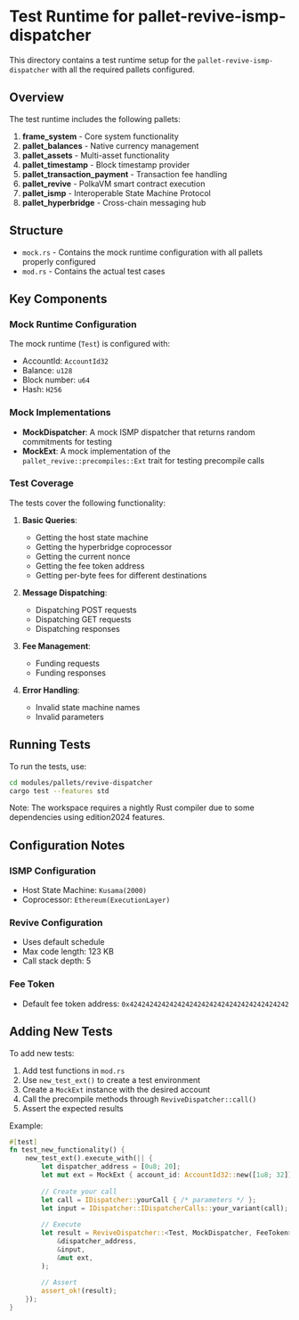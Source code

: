 # Test Runtime for pallet-revive-ismp-dispatcher

This directory contains a test runtime setup for the `pallet-revive-ismp-dispatcher` with all the required pallets configured.

## Overview

The test runtime includes the following pallets:

1. **frame_system** - Core system functionality
2. **pallet_balances** - Native currency management
3. **pallet_assets** - Multi-asset functionality
4. **pallet_timestamp** - Block timestamp provider
5. **pallet_transaction_payment** - Transaction fee handling
6. **pallet_revive** - PolkaVM smart contract execution
7. **pallet_ismp** - Interoperable State Machine Protocol
8. **pallet_hyperbridge** - Cross-chain messaging hub

## Structure

- `mock.rs` - Contains the mock runtime configuration with all pallets properly configured
- `mod.rs` - Contains the actual test cases

## Key Components

### Mock Runtime Configuration

The mock runtime (`Test`) is configured with:
- AccountId: `AccountId32`
- Balance: `u128`
- Block number: `u64`
- Hash: `H256`

### Mock Implementations

- **MockDispatcher**: A mock ISMP dispatcher that returns random commitments for testing
- **MockExt**: A mock implementation of the `pallet_revive::precompiles::Ext` trait for testing precompile calls

### Test Coverage

The tests cover the following functionality:

1. **Basic Queries**:
   - Getting the host state machine
   - Getting the hyperbridge coprocessor
   - Getting the current nonce
   - Getting the fee token address
   - Getting per-byte fees for different destinations

2. **Message Dispatching**:
   - Dispatching POST requests
   - Dispatching GET requests
   - Dispatching responses

3. **Fee Management**:
   - Funding requests
   - Funding responses

4. **Error Handling**:
   - Invalid state machine names
   - Invalid parameters

## Running Tests

To run the tests, use:

```bash
cd modules/pallets/revive-dispatcher
cargo test --features std
```

Note: The workspace requires a nightly Rust compiler due to some dependencies using edition2024 features.

## Configuration Notes

### ISMP Configuration
- Host State Machine: `Kusama(2000)`
- Coprocessor: `Ethereum(ExecutionLayer)`

### Revive Configuration
- Uses default schedule
- Max code length: 123 KB
- Call stack depth: 5

### Fee Token
- Default fee token address: `0x4242424242424242424242424242424242424242`

## Adding New Tests

To add new tests:

1. Add test functions in `mod.rs`
2. Use `new_test_ext()` to create a test environment
3. Create a `MockExt` instance with the desired account
4. Call the precompile methods through `ReviveDispatcher::call()`
5. Assert the expected results

Example:
```rust
#[test]
fn test_new_functionality() {
    new_test_ext().execute_with(|| {
        let dispatcher_address = [0u8; 20];
        let mut ext = MockExt { account_id: AccountId32::new([1u8; 32]) };
        
        // Create your call
        let call = IDispatcher::yourCall { /* parameters */ };
        let input = IDispatcher::IDispatcherCalls::your_variant(call);
        
        // Execute
        let result = ReviveDispatcher::<Test, MockDispatcher, FeeToken>::call(
            &dispatcher_address,
            &input,
            &mut ext,
        );
        
        // Assert
        assert_ok!(result);
    });
}
```
